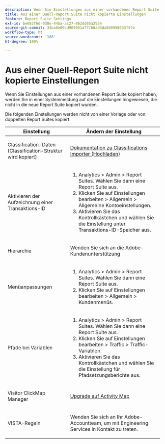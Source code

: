```yaml
---
description: Wenn Sie Einstellungen aus einer vorhandenen Report Suite kopiert haben, werden Sie in einer Systemmeldung auf die Einstellungen hingewiesen, die nicht in die neue Report Suite kopiert wurden.
title: Aus einer Quell-Report Suite nicht kopierte Einstellungen
feature: Report Suite Settings
exl-id: be683f6d-038e-44ba-ac27-862dd86a2954
source-git-commit: 34ba0e09cd909951a777b0ad3da080958633f97e
workflow-type: ht
source-wordcount: '188'
ht-degree: 100%

---
```


# Aus einer Quell-Report Suite nicht kopierte Einstellungen

Wenn Sie Einstellungen aus einer vorhandenen Report Suite kopiert haben, werden Sie in einer Systemmeldung auf die Einstellungen hingewiesen, die nicht in die neue Report Suite kopiert wurden.

Die folgenden Einstellungen werden nicht von einer Vorlage oder von doppelten Report Suites kopiert:

<table id="table_9774249E3D804E7D97F12B88E26F9066"> 
 <thead> 
  <tr> 
   <th colname="col1" class="entry"> Einstellung </th> 
   <th colname="col2" class="entry"> Ändern der Einstellung </th> 
  </tr>
 </thead>
 <tbody> 
  <tr> 
   <td colname="col1"> <p>Classification-Daten (Classification-Struktur wird kopiert) </p> </td> 
   <td colname="col2"> <p><a href="https://experienceleague.adobe.com/docs/analytics/components/classifications/classifications-importer/c-working-with-saint.html?lang=de">Dokumentation zu Classifications Importer (Hochladen)</a> </p> </td> 
  </tr> 
  <tr> 
   <td colname="col1"> <p>Aktivieren der Aufzeichnung einer Transaktions-ID </p> </td> 
   <td colname="col2"> 
    <ol id="ol_4F3028A440C94447890498CF2E64C15B"> 
     <li id="li_243C7F7DF3074F7FB9893BEFDA8B0732"> <span class="uicontrol"> Analytics</span> &gt; <span class="uicontrol">Admin</span> &gt; <span class="uicontrol">Report Suites</span>. Wählen Sie dann eine Report Suite aus. </li> 
     <li id="li_357D06A1F528473CBA07D4C840BE95D9">Klicken Sie auf <span class="uicontrol">Einstellungen bearbeiten</span> &gt; <span class="uicontrol">Allgemein</span> &gt; <span class="uicontrol">Allgemeine Kontoeinstellungen</span>. </li> 
     <li id="li_9E0B7A9542864399AFDD5D422F7D6C22">Aktivieren Sie das Kontrollkästchen und wählen Sie die Einstellung unter <span class="uicontrol">Transaktions-ID-Speicher</span> aus. </li> 
    </ol> </td> 
  </tr> 
  <tr> 
   <td colname="col1"> <p>Hierarchie </p> </td> 
   <td colname="col2"> <p>Wenden Sie sich an die Adobe-Kundenunterstützung </p> </td> 
  </tr> 
  <tr> 
   <td colname="col1"> <p>Menüanpassungen </p> </td> 
   <td colname="col2"> 
    <ol id="ol_A3277C5843704DEA902DF030099E9227"> 
     <li id="li_8B3A5974466C4D9D9A3D3D0C6A30F414"><span class="uicontrol"> Analytics</span> &gt; <span class="uicontrol">Admin</span> &gt; <span class="uicontrol">Report Suites</span>. Wählen Sie dann eine Report Suite aus. </li> 
     <li id="li_1B44AFD4026346698F3CB75E2CBF1959">Klicken Sie auf <span class="uicontrol">Einstellungen bearbeiten</span> &gt; <span class="uicontrol">Allgemein</span> &gt; <span class="uicontrol">Kundenmenüs</span>. </li> 
    </ol> </td> 
  </tr> 
  <tr> 
   <td colname="col1"> <p>Pfade bei Variablen </p> </td> 
   <td colname="col2"> 
    <ol id="ol_903A5FEF5B9847929BBB514A481F6E22"> 
     <li id="li_E352211ABD3245EC8C06313221BA4B36"><span class="uicontrol"> Analytics</span> &gt; <span class="uicontrol">Admin</span> &gt; <span class="uicontrol">Report Suites</span>. Wählen Sie dann eine Report Suite aus. </li> 
     <li id="li_B19C4112D57D4D329A0774EBB345473B">Klicken Sie auf <span class="uicontrol">Einstellungen bearbeiten</span> &gt; <span class="uicontrol">Traffic</span> &gt; <span class="uicontrol">Traffic-Variablen</span>. </li> 
     <li id="li_B1CED2EC85FE4A8EB7D95076040B35E1">Aktivieren Sie das Kontrollkästchen und wählen Sie die Einstellung für <span class="uicontrol">Pfadsetzungsberichte</span> aus. </li> 
    </ol> </td> 
  </tr> 
  <tr> 
   <td colname="col1"> <p>Visitor ClickMap Manager </p> </td> 
   <td colname="col2"> <p><a href="https://experienceleague.adobe.com/docs/analytics/analyze/activity-map/getting-started/get-started-admins/activitymap-enable.html?lang=de"> Upgrade auf Activity Map</a> </p> </td> 
  </tr> 
  <tr> 
   <td colname="col1"> <p>VISTA-Regeln </p> </td> 
   <td colname="col2"> <p>Wenden Sie sich an Ihr Adobe-Accountteam, um mit Engineering Services in Kontakt zu treten. </p> </td> 
  </tr> 
 </tbody> 
</table>
